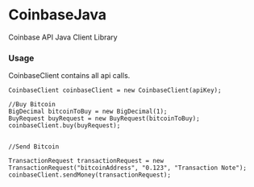 CoinbaseJava
============

Coinbase API Java Client Library


### Usage

CoinbaseClient contains all api calls.

```
CoinbaseClient coinbaseClient = new CoinbaseClient(apiKey);

//Buy Bitcoin
BigDecimal bitcoinToBuy = new BigDecimal(1);
BuyRequest buyRequest = new BuyRequest(bitcoinToBuy);
coinbaseClient.buy(buyRequest);


//Send Bitcoin

TransactionRequest transactionRequest = new TransactionRequest("bitcoinAddress", "0.123", "Transaction Note");
coinbaseClient.sendMoney(transactionRequest);
```
